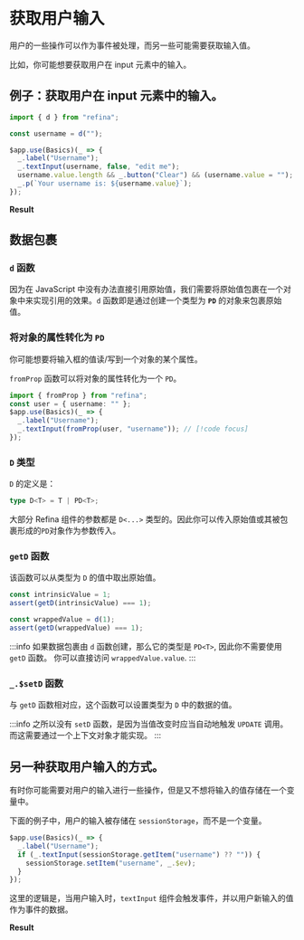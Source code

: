 <script setup>
import BasicInputVue from "../../snippets/basic-input.vue";
import InputEventVue from "../../snippets/input-event.vue";
</script>

# 获取用户输入

用户的一些操作可以作为事件被处理，而另一些可能需要获取输入值。

比如，你可能想要获取用户在 input 元素中的输入。

## 例子：获取用户在 input 元素中的输入。

```ts
import { d } from "refina";

const username = d("");

$app.use(Basics)(_ => {
  _.label("Username");
  _.textInput(username, false, "edit me");
  username.value.length && _.button("Clear") && (username.value = "");
  _.p(`Your username is: ${username.value}`);
});
```

**Result**

<BasicInputVue />

## 数据包裹

### `d` 函数

因为在 JavaScript 中没有办法直接引用原始值，我们需要将原始值包裹在一个对象中来实现引用的效果。`d` 函数即是通过创建一个类型为 **`PD`** 的对象来包裹原始值。

### 将对象的属性转化为 `PD`

你可能想要将输入框的值读/写到一个对象的某个属性。

`fromProp` 函数可以将对象的属性转化为一个 `PD`。

```ts
import { fromProp } from "refina";
const user = { username: "" };
$app.use(Basics)(_ => {
  _.label("Username");
  _.textInput(fromProp(user, "username")); // [!code focus]
});
```

### `D` 类型

`D` 的定义是：

```ts
type D<T> = T | PD<T>;
```

大部分 Refina 组件的参数都是 `D<...>` 类型的。因此你可以传入原始值或其被包裹形成的`PD`对象作为参数传入。

### `getD` 函数

该函数可以从类型为 `D` 的值中取出原始值。

```ts
const intrinsicValue = 1;
assert(getD(intrinsicValue) === 1);

const wrappedValue = d(1);
assert(getD(wrappedValue) === 1);
```

:::info
如果数据包裹由 `d` 函数创建，那么它的类型是 `PD<T>`, 因此你不需要使用 `getD` 函数。 你可以直接访问 `wrappedValue.value`.
:::

### `_.$setD` 函数

与 `getD` 函数相对应，这个函数可以设置类型为 `D` 中的数据的值。

:::info
之所以没有 `setD` 函数，是因为当值改变时应当自动地触发 `UPDATE` 调用。而这需要通过一个上下文对象才能实现。
:::

## 另一种获取用户输入的方式。

有时你可能需要对用户的输入进行一些操作，但是又不想将输入的值存储在一个变量中。

下面的例子中，用户的输入被存储在 `sessionStorage`，而不是一个变量。

```ts
$app.use(Basics)(_ => {
  _.label("Username");
  if (_.textInput(sessionStorage.getItem("username") ?? "")) {
    sessionStorage.setItem("username", _.$ev);
  }
});
```

这里的逻辑是，当用户输入时，`textInput` 组件会触发事件，并以用户新输入的值作为事件的数据。

**Result**

<InputEventVue />
